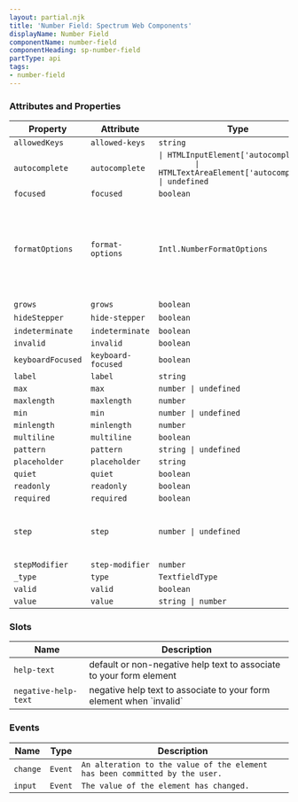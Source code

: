 ```yaml
---
layout: partial.njk
title: 'Number Field: Spectrum Web Components'
displayName: Number Field
componentName: number-field
componentHeading: sp-number-field
partType: api
tags:
- number-field
---
```


### Attributes and Properties

<div class="table-container">
<table class="spectrum-Table spectrum-Table--sizeM">
<thead class="spectrum-Table-head">
<tr>

<th class="spectrum-Table-headCell">
Property
</th>

<th class="spectrum-Table-headCell">
Attribute
</th>

<th class="spectrum-Table-headCell">
Type
</th>

<th class="spectrum-Table-headCell">
Default
</th>

<th class="spectrum-Table-headCell">
Description
</th>

</tr>
</thead>
<tbody class="spectrum-Table-body">

<tr class="spectrum-Table-row" id="attributes and properties_allowed-keys" data-name="Property" data-value="allowedKeys">

<td class="spectrum-Table-cell">
<code>allowedKeys</code>
</td>

<td class="spectrum-Table-cell">
<code>allowed-keys</code>
</td>

<td class="spectrum-Table-cell">
<code>string</code>
</td>

<td class="spectrum-Table-cell">
<code>''</code>
</td>

<td class="spectrum-Table-cell">

</td>

</tr>

<tr class="spectrum-Table-row" id="attributes and properties_autocomplete" data-name="Property" data-value="autocomplete">

<td class="spectrum-Table-cell">
<code>autocomplete</code>
</td>

<td class="spectrum-Table-cell">
<code>autocomplete</code>
</td>

<td class="spectrum-Table-cell">
<code>| HTMLInputElement['autocomplete']
        | HTMLTextAreaElement['autocomplete'] | undefined</code>
</td>

<td class="spectrum-Table-cell">
<code></code>
</td>

<td class="spectrum-Table-cell">

</td>

</tr>

<tr class="spectrum-Table-row" id="attributes and properties_focused" data-name="Property" data-value="focused">

<td class="spectrum-Table-cell">
<code>focused</code>
</td>

<td class="spectrum-Table-cell">
<code>focused</code>
</td>

<td class="spectrum-Table-cell">
<code>boolean</code>
</td>

<td class="spectrum-Table-cell">
<code>false</code>
</td>

<td class="spectrum-Table-cell">

</td>

</tr>

<tr class="spectrum-Table-row" id="attributes and properties_format-options" data-name="Property" data-value="formatOptions">

<td class="spectrum-Table-cell">
<code>formatOptions</code>
</td>

<td class="spectrum-Table-cell">
<code>format-options</code>
</td>

<td class="spectrum-Table-cell">
<code>Intl.NumberFormatOptions</code>
</td>

<td class="spectrum-Table-cell">
<code>{}</code>
</td>

<td class="spectrum-Table-cell">
An `&lt;sp-number-field&gt;` element will process its numeric value with
`new Intl.NumberFormat(this.resolvedLanguage, this.formatOptions).format(this.valueAsNumber)`
in order to prepare it for visual delivery in the input. In order to customize this
processing supply your own `Intl.NumberFormatOptions` object here.

See: https://developer.mozilla.org/en-US/docs/Web/JavaScript/Reference/Global_Objects/Intl/NumberFormat/NumberFormat
</td>

</tr>

<tr class="spectrum-Table-row" id="attributes and properties_grows" data-name="Property" data-value="grows">

<td class="spectrum-Table-cell">
<code>grows</code>
</td>

<td class="spectrum-Table-cell">
<code>grows</code>
</td>

<td class="spectrum-Table-cell">
<code>boolean</code>
</td>

<td class="spectrum-Table-cell">
<code>false</code>
</td>

<td class="spectrum-Table-cell">

</td>

</tr>

<tr class="spectrum-Table-row" id="attributes and properties_hide-stepper" data-name="Property" data-value="hideStepper">

<td class="spectrum-Table-cell">
<code>hideStepper</code>
</td>

<td class="spectrum-Table-cell">
<code>hide-stepper</code>
</td>

<td class="spectrum-Table-cell">
<code>boolean</code>
</td>

<td class="spectrum-Table-cell">
<code>false</code>
</td>

<td class="spectrum-Table-cell">
Whether the stepper UI is hidden or not.
</td>

</tr>

<tr class="spectrum-Table-row" id="attributes and properties_indeterminate" data-name="Property" data-value="indeterminate">

<td class="spectrum-Table-cell">
<code>indeterminate</code>
</td>

<td class="spectrum-Table-cell">
<code>indeterminate</code>
</td>

<td class="spectrum-Table-cell">
<code>boolean</code>
</td>

<td class="spectrum-Table-cell">
<code>false</code>
</td>

<td class="spectrum-Table-cell">

</td>

</tr>

<tr class="spectrum-Table-row" id="attributes and properties_invalid" data-name="Property" data-value="invalid">

<td class="spectrum-Table-cell">
<code>invalid</code>
</td>

<td class="spectrum-Table-cell">
<code>invalid</code>
</td>

<td class="spectrum-Table-cell">
<code>boolean</code>
</td>

<td class="spectrum-Table-cell">
<code>false</code>
</td>

<td class="spectrum-Table-cell">

</td>

</tr>

<tr class="spectrum-Table-row" id="attributes and properties_keyboard-focused" data-name="Property" data-value="keyboardFocused">

<td class="spectrum-Table-cell">
<code>keyboardFocused</code>
</td>

<td class="spectrum-Table-cell">
<code>keyboard-focused</code>
</td>

<td class="spectrum-Table-cell">
<code>boolean</code>
</td>

<td class="spectrum-Table-cell">
<code>false</code>
</td>

<td class="spectrum-Table-cell">

</td>

</tr>

<tr class="spectrum-Table-row" id="attributes and properties_label" data-name="Property" data-value="label">

<td class="spectrum-Table-cell">
<code>label</code>
</td>

<td class="spectrum-Table-cell">
<code>label</code>
</td>

<td class="spectrum-Table-cell">
<code>string</code>
</td>

<td class="spectrum-Table-cell">
<code>''</code>
</td>

<td class="spectrum-Table-cell">

</td>

</tr>

<tr class="spectrum-Table-row" id="attributes and properties_max" data-name="Property" data-value="max">

<td class="spectrum-Table-cell">
<code>max</code>
</td>

<td class="spectrum-Table-cell">
<code>max</code>
</td>

<td class="spectrum-Table-cell">
<code>number | undefined</code>
</td>

<td class="spectrum-Table-cell">
<code></code>
</td>

<td class="spectrum-Table-cell">

</td>

</tr>

<tr class="spectrum-Table-row" id="attributes and properties_maxlength" data-name="Property" data-value="maxlength">

<td class="spectrum-Table-cell">
<code>maxlength</code>
</td>

<td class="spectrum-Table-cell">
<code>maxlength</code>
</td>

<td class="spectrum-Table-cell">
<code>number</code>
</td>

<td class="spectrum-Table-cell">
<code>-1</code>
</td>

<td class="spectrum-Table-cell">

</td>

</tr>

<tr class="spectrum-Table-row" id="attributes and properties_min" data-name="Property" data-value="min">

<td class="spectrum-Table-cell">
<code>min</code>
</td>

<td class="spectrum-Table-cell">
<code>min</code>
</td>

<td class="spectrum-Table-cell">
<code>number | undefined</code>
</td>

<td class="spectrum-Table-cell">
<code></code>
</td>

<td class="spectrum-Table-cell">

</td>

</tr>

<tr class="spectrum-Table-row" id="attributes and properties_minlength" data-name="Property" data-value="minlength">

<td class="spectrum-Table-cell">
<code>minlength</code>
</td>

<td class="spectrum-Table-cell">
<code>minlength</code>
</td>

<td class="spectrum-Table-cell">
<code>number</code>
</td>

<td class="spectrum-Table-cell">
<code>-1</code>
</td>

<td class="spectrum-Table-cell">

</td>

</tr>

<tr class="spectrum-Table-row" id="attributes and properties_multiline" data-name="Property" data-value="multiline">

<td class="spectrum-Table-cell">
<code>multiline</code>
</td>

<td class="spectrum-Table-cell">
<code>multiline</code>
</td>

<td class="spectrum-Table-cell">
<code>boolean</code>
</td>

<td class="spectrum-Table-cell">
<code>false</code>
</td>

<td class="spectrum-Table-cell">

</td>

</tr>

<tr class="spectrum-Table-row" id="attributes and properties_pattern" data-name="Property" data-value="pattern">

<td class="spectrum-Table-cell">
<code>pattern</code>
</td>

<td class="spectrum-Table-cell">
<code>pattern</code>
</td>

<td class="spectrum-Table-cell">
<code>string | undefined</code>
</td>

<td class="spectrum-Table-cell">
<code></code>
</td>

<td class="spectrum-Table-cell">

</td>

</tr>

<tr class="spectrum-Table-row" id="attributes and properties_placeholder" data-name="Property" data-value="placeholder">

<td class="spectrum-Table-cell">
<code>placeholder</code>
</td>

<td class="spectrum-Table-cell">
<code>placeholder</code>
</td>

<td class="spectrum-Table-cell">
<code>string</code>
</td>

<td class="spectrum-Table-cell">
<code>''</code>
</td>

<td class="spectrum-Table-cell">

</td>

</tr>

<tr class="spectrum-Table-row" id="attributes and properties_quiet" data-name="Property" data-value="quiet">

<td class="spectrum-Table-cell">
<code>quiet</code>
</td>

<td class="spectrum-Table-cell">
<code>quiet</code>
</td>

<td class="spectrum-Table-cell">
<code>boolean</code>
</td>

<td class="spectrum-Table-cell">
<code>false</code>
</td>

<td class="spectrum-Table-cell">

</td>

</tr>

<tr class="spectrum-Table-row" id="attributes and properties_readonly" data-name="Property" data-value="readonly">

<td class="spectrum-Table-cell">
<code>readonly</code>
</td>

<td class="spectrum-Table-cell">
<code>readonly</code>
</td>

<td class="spectrum-Table-cell">
<code>boolean</code>
</td>

<td class="spectrum-Table-cell">
<code>false</code>
</td>

<td class="spectrum-Table-cell">

</td>

</tr>

<tr class="spectrum-Table-row" id="attributes and properties_required" data-name="Property" data-value="required">

<td class="spectrum-Table-cell">
<code>required</code>
</td>

<td class="spectrum-Table-cell">
<code>required</code>
</td>

<td class="spectrum-Table-cell">
<code>boolean</code>
</td>

<td class="spectrum-Table-cell">
<code>false</code>
</td>

<td class="spectrum-Table-cell">

</td>

</tr>

<tr class="spectrum-Table-row" id="attributes and properties_step" data-name="Property" data-value="step">

<td class="spectrum-Table-cell">
<code>step</code>
</td>

<td class="spectrum-Table-cell">
<code>step</code>
</td>

<td class="spectrum-Table-cell">
<code>number | undefined</code>
</td>

<td class="spectrum-Table-cell">
<code></code>
</td>

<td class="spectrum-Table-cell">
The distance by which to alter the value of the element when taking a "step".

When `this.formatOptions.style === 'percentage'` the default step will be
set to 0.01 unless otherwise supplied to the element.
</td>

</tr>

<tr class="spectrum-Table-row" id="attributes and properties_step-modifier" data-name="Property" data-value="stepModifier">

<td class="spectrum-Table-cell">
<code>stepModifier</code>
</td>

<td class="spectrum-Table-cell">
<code>step-modifier</code>
</td>

<td class="spectrum-Table-cell">
<code>number</code>
</td>

<td class="spectrum-Table-cell">
<code>10</code>
</td>

<td class="spectrum-Table-cell">

</td>

</tr>

<tr class="spectrum-Table-row" id="attributes and properties_type" data-name="Property" data-value="_type">

<td class="spectrum-Table-cell">
<code>_type</code>
</td>

<td class="spectrum-Table-cell">
<code>type</code>
</td>

<td class="spectrum-Table-cell">
<code>TextfieldType</code>
</td>

<td class="spectrum-Table-cell">
<code>'text'</code>
</td>

<td class="spectrum-Table-cell">

</td>

</tr>

<tr class="spectrum-Table-row" id="attributes and properties_valid" data-name="Property" data-value="valid">

<td class="spectrum-Table-cell">
<code>valid</code>
</td>

<td class="spectrum-Table-cell">
<code>valid</code>
</td>

<td class="spectrum-Table-cell">
<code>boolean</code>
</td>

<td class="spectrum-Table-cell">
<code>false</code>
</td>

<td class="spectrum-Table-cell">

</td>

</tr>

<tr class="spectrum-Table-row" id="attributes and properties_value" data-name="Property" data-value="value">

<td class="spectrum-Table-cell">
<code>value</code>
</td>

<td class="spectrum-Table-cell">
<code>value</code>
</td>

<td class="spectrum-Table-cell">
<code>string | number</code>
</td>

<td class="spectrum-Table-cell">
<code></code>
</td>

<td class="spectrum-Table-cell">

</td>

</tr>

</tbody>
</table>
</div>
    

### Slots

<div class="table-container">
<table class="spectrum-Table spectrum-Table--sizeM">
<thead class="spectrum-Table-head">
<tr>

<th class="spectrum-Table-headCell">
Name
</th>

<th class="spectrum-Table-headCell">
Description
</th>

</tr>
</thead>
<tbody class="spectrum-Table-body">

<tr class="spectrum-Table-row" id="slots_help-text" data-name="Slot name" data-value="help-text">

<td class="spectrum-Table-cell">
<code>help-text</code>
</td>

<td class="spectrum-Table-cell">
default or non-negative help text to associate to your form element
</td>

</tr>

<tr class="spectrum-Table-row" id="slots_negative-help-text" data-name="Slot name" data-value="negative-help-text">

<td class="spectrum-Table-cell">
<code>negative-help-text</code>
</td>

<td class="spectrum-Table-cell">
negative help text to associate to your form element when `invalid`
</td>

</tr>

</tbody>
</table>
</div>
    

### Events

<div class="table-container">
<table class="spectrum-Table spectrum-Table--sizeM">
<thead class="spectrum-Table-head">
<tr>

<th class="spectrum-Table-headCell">
Name
</th>

<th class="spectrum-Table-headCell">
Type
</th>

<th class="spectrum-Table-headCell">
Description
</th>

</tr>
</thead>
<tbody class="spectrum-Table-body">

<tr class="spectrum-Table-row" id="events_change" data-name="Event name" data-value="change">

<td class="spectrum-Table-cell">
<code>change</code>
</td>

<td class="spectrum-Table-cell">
<code>Event</code>
</td>

<td class="spectrum-Table-cell">
<code>An alteration to the value of the element has been committed by the user.</code>
</td>

</tr>

<tr class="spectrum-Table-row" id="events_input" data-name="Event name" data-value="input">

<td class="spectrum-Table-cell">
<code>input</code>
</td>

<td class="spectrum-Table-cell">
<code>Event</code>
</td>

<td class="spectrum-Table-cell">
<code>The value of the element has changed.</code>
</td>

</tr>

</tbody>
</table>
</div>
    
